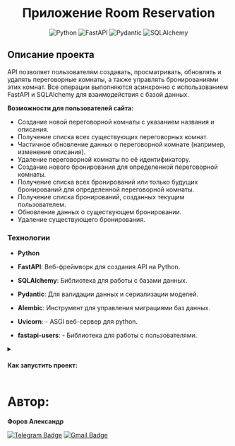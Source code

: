 <div align=center>
    
# Приложение Room Reservation

![Python](https://img.shields.io/badge/python-3670A0?style=for-the-badge&logo=python&logoColor=ffdd54)
![FastAPI](https://img.shields.io/badge/fastapi-black?style=for-the-badge&logo=fastapi)
![Pydantic](https://img.shields.io/badge/Pydantic-black?style=for-the-badge&logo=pydantic&logoColor=red)
![SQLAlchemy](https://img.shields.io/badge/sqlalchemy-%23D71F00?style=for-the-badge&logo=sqlalchemy&logoColor=black&logoSize=auto)

</div>

## Описание проекта

API позволяет пользователям создавать, просматривать, обновлять и удалять переговорные комнаты, а также управлять бронированиями этих комнат. Все операции выполняются асинхронно с использованием FastAPI и SQLAlchemy для взаимодействия с базой данных.

**Возможности для пользователей сайта:**

- Создание новой переговорной комнаты с указанием названия и описания.
- Получение списка всех существующих переговорных комнат.
- Частичное обновление данных о переговорной комнате (например, изменение описания).
- Удаление переговорной комнаты по её идентификатору.
- Создание нового бронирования для определенной переговорной комнаты.
- Получение списка всех бронирований или только будущих бронирований для определенной переговорной комнаты.
- Получение списка бронирований, созданных текущим пользователем.
- Обновление данных о существующем бронировании.
- Удаление существующего бронирования.

### Технологии

- **Python**

- **FastAPI**: Веб-фреймворк для создания API на Python.
- **SQLAlchemy**: Библиотека для работы с базами данных.
- **Pydantic**: Для валидации данных и сериализации моделей.
- **Alembic**: Инструмент для управления миграциями баз данных.
- **Uvicorn**: - ASGI веб-сервер для python.
- **fastapi-users**: - Библиотека для работы с пользователями.

<details>

<summary>
<h4>Как запустить проект:</h4>
</summary>

Клонировать репозиторий и перейти в него в командной строке:

```bash
git clone git@github.com:JustLight1/room_reservation.git
```

```bash
cd room_reservation
```

Создать и активировать виртуальное окружение:

```bash
python3 -m venv venv
```

```bash
source venv/bin/activate
```

или для пользователей Windows

```bash
source env/Scripts/activate
```

Установить зависимости из файла requirements.txt:

```bash
python3 -m pip install --upgrade pip
```

```bash
pip install -r requirements.txt
```

Создать файл `.env` и заполнить его по примеру из файла `.env.example`

Применить миграции

```bash
alembic upgrade head
```

Запустить проект:

```bash
uvicorn app.main:app --reload
```

После запуска станет доступна документация с доступными запросами и их примерами по адресу:

```
http://localhost:8000/docs
```

</details>

# Автор:

**Форов Александр**

[![Telegram Badge](https://img.shields.io/badge/-Light_88-blue?style=social&logo=telegram&link=https://t.me/Light_88)](https://t.me/Light_88) [![Gmail Badge](https://img.shields.io/badge/forov.py@gmail.com-c14438?style=flat&logo=Gmail&logoColor=white&link=mailto:forov.py@gmail.com)](mailto:forov.py@gmail.com)
